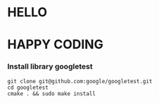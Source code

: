 # HELLO
# HAPPY CODING
### Install library googletest
```
git clone git@github.com:google/googletest.git
cd googletest
cmake . && sudo make install
```
